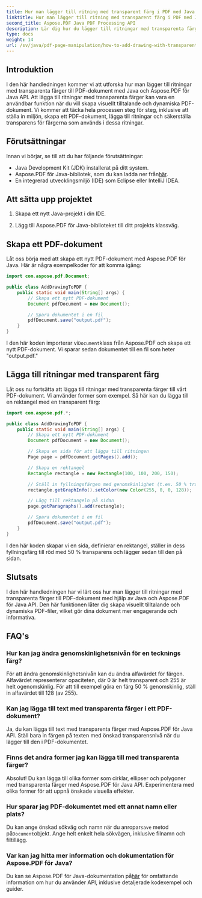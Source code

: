 ```yaml
---
title: Hur man lägger till ritning med transparent färg i PDF med Java
linktitle: Hur man lägger till ritning med transparent färg i PDF med Java
second_title: Aspose.PDF Java PDF Processing API
description: Lär dig hur du lägger till ritningar med transparenta färger till PDF-filer med Java och Aspose.PDF för Java. Skapa dynamiska, visuellt tilltalande PDF-filer med steg-för-steg-vägledning och kodexempel.
type: docs
weight: 14
url: /sv/java/pdf-page-manipulation/how-to-add-drawing-with-transparent-color-in-pdf-using-java/
---
```


## Introduktion

I den här handledningen kommer vi att utforska hur man lägger till ritningar med transparenta färger till PDF-dokument med Java och Aspose.PDF för Java API. Att lägga till ritningar med transparenta färger kan vara en användbar funktion när du vill skapa visuellt tilltalande och dynamiska PDF-dokument. Vi kommer att täcka hela processen steg för steg, inklusive att ställa in miljön, skapa ett PDF-dokument, lägga till ritningar och säkerställa transparens för färgerna som används i dessa ritningar.

## Förutsättningar

Innan vi börjar, se till att du har följande förutsättningar:

- Java Development Kit (JDK) installerat på ditt system.
-  Aspose.PDF för Java-bibliotek, som du kan ladda ner från[här](https://releases.aspose.com/pdf/java/).
- En integrerad utvecklingsmiljö (IDE) som Eclipse eller IntelliJ IDEA.

## Att sätta upp projektet

1. Skapa ett nytt Java-projekt i din IDE.

2. Lägg till Aspose.PDF för Java-biblioteket till ditt projekts klassväg.

## Skapa ett PDF-dokument

Låt oss börja med att skapa ett nytt PDF-dokument med Aspose.PDF för Java. Här är några exempelkoder för att komma igång:

```java
import com.aspose.pdf.Document;

public class AddDrawingToPDF {
    public static void main(String[] args) {
        // Skapa ett nytt PDF-dokument
        Document pdfDocument = new Document();

        // Spara dokumentet i en fil
        pdfDocument.save("output.pdf");
    }
}
```

 I den här koden importerar vi`Document`klass från Aspose.PDF och skapa ett nytt PDF-dokument. Vi sparar sedan dokumentet till en fil som heter "output.pdf."

## Lägga till ritningar med transparent färg

Låt oss nu fortsätta att lägga till ritningar med transparenta färger till vårt PDF-dokument. Vi använder former som exempel. Så här kan du lägga till en rektangel med en transparent färg:

```java
import com.aspose.pdf.*;

public class AddDrawingToPDF {
    public static void main(String[] args) {
        // Skapa ett nytt PDF-dokument
        Document pdfDocument = new Document();

        // Skapa en sida för att lägga till ritningen
        Page page = pdfDocument.getPages().add();

        // Skapa en rektangel
        Rectangle rectangle = new Rectangle(100, 100, 200, 150);

        // Ställ in fyllningsfärgen med genomskinlighet (t.ex. 50 % transparent röd)
        rectangle.getGraphInfo().setColor(new Color(255, 0, 0, 128));

        // Lägg till rektangeln på sidan
        page.getParagraphs().add(rectangle);

        // Spara dokumentet i en fil
        pdfDocument.save("output.pdf");
    }
}
```

I den här koden skapar vi en sida, definierar en rektangel, ställer in dess fyllningsfärg till röd med 50 % transparens och lägger sedan till den på sidan.

## Slutsats

I den här handledningen har vi lärt oss hur man lägger till ritningar med transparenta färger till PDF-dokument med hjälp av Java och Aspose.PDF för Java API. Den här funktionen låter dig skapa visuellt tilltalande och dynamiska PDF-filer, vilket gör dina dokument mer engagerande och informativa.

## FAQ's

### Hur kan jag ändra genomskinlighetsnivån för en tecknings färg?

För att ändra genomskinlighetsnivån kan du ändra alfavärdet för färgen. Alfavärdet representerar opaciteten, där 0 är helt transparent och 255 är helt ogenomskinlig. För att till exempel göra en färg 50 % genomskinlig, ställ in alfavärdet till 128 (av 255).

### Kan jag lägga till text med transparenta färger i ett PDF-dokument?

Ja, du kan lägga till text med transparenta färger med Aspose.PDF för Java API. Ställ bara in färgen på texten med önskad transparensnivå när du lägger till den i PDF-dokumentet.

### Finns det andra former jag kan lägga till med transparenta färger?

Absolut! Du kan lägga till olika former som cirklar, ellipser och polygoner med transparenta färger med Aspose.PDF för Java API. Experimentera med olika former för att uppnå önskade visuella effekter.

### Hur sparar jag PDF-dokumentet med ett annat namn eller plats?

 Du kan ange önskad sökväg och namn när du anropar`save` metod på`Document`objekt. Ange helt enkelt hela sökvägen, inklusive filnamn och filtillägg.

### Var kan jag hitta mer information och dokumentation för Aspose.PDF för Java?

 Du kan se Aspose.PDF för Java-dokumentation på[här](https://reference.aspose.com/pdf/java/) för omfattande information om hur du använder API, inklusive detaljerade kodexempel och guider.